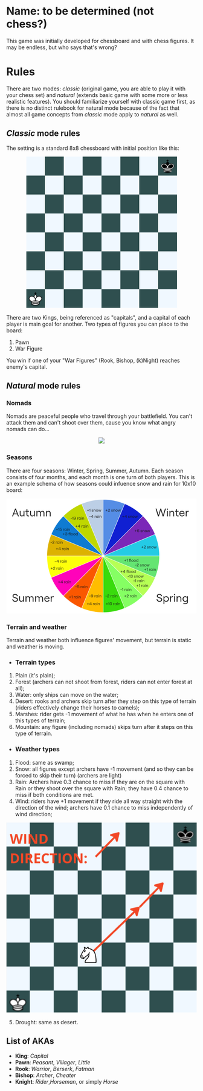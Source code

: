 
# Name: to be determined (not chess?)

This game was initially developed for chessboard and with chess figures. It may be endless, but who says that's wrong?


# Rules

There are two modes: *classic* (original game, you are able to play it with your chess set) and *natural* (extends basic game with some more or less realistic features). You should familiarize yourself with classic game first, as there is no distinct rulebook for natural mode because of the fact that almost all game concepts from *classic* mode apply to *natural* as well.

## *Classic* mode rules

The setting is a standard 8x8 chessboard with initial position like this: 

<p align="center">
  <img src="https://raw.githubusercontent.com/holerton/not-chess/master/readme_images/board_initial.bmp" />
</p>

There are two Kings, being referenced as "capitals", and a capital of each player is main goal for another. 
Two types of figures you can place to the board:

 1. Pawn
 2. War Figure

You win if one of your "War Figures" (Rook, Bishop, (k)Night) reaches enemy's capital.

## *Natural* mode rules


### Nomads
Nomads are peaceful people who travel through your battlefield. You can't attack them and can't shoot over them, cause you know what angry nomads can do...
<p align="center">
  <img src="https://upload.wikimedia.org/wikipedia/commons/e/ea/Mongol_Empire_map.gif" />
</p>

### Seasons

There are four seasons: Winter, Spring, Summer, Autumn. Each season consists of four months, and each month is one turn of both players. This is an example schema of how seasons could infuence snow and rain for 10x10 board:
<p align="center">
  <img src="https://raw.githubusercontent.com/holerton/not-chess/master/readme_images/seasons.bmp" />
</p>

### Terrain and weather
Terrain and weather both influence figures' movement, but terrain is static and weather is moving.

 - ### Terrain types

 1. Plain (it's plain);
 2. Forest (archers can not shoot from forest, riders can not enter forest at all); 
 3. Water: only ships can move on the water; 
 4. Desert: rooks and archers skip turn after they step on this type of terrain (riders effectively change their horses to camels);
 5. Marshes: rider gets -1 movement of what he has when he enters one of this types of terrain; 
 6. Mountain: any figure (including nomads) skips turn after it steps on this type of terrain.

 - ### Weather types
 1. Flood: same as swamp;
2. Snow: all figures except archers have -1 movement (and so they can be forced to skip their turn) (archers are light)
 3. Rain: Archers have 0.3 chance to miss if they are on the square with Rain or they shoot over the square with Rain; they have 0.4 chance to miss if both conditions are met.
4. Wind: riders have +1 movement if they ride all way straight with the direction of the wind; archers have 0.1 chance to miss independently of wind direction;
  <p align="center">
  <img src="https://raw.githubusercontent.com/holerton/not-chess/master/readme_images/board_horse_mov.bmp" />
</p>

5. Drought: same as desert.

## List of AKAs

 - **King**: *Capital*
 - **Pawn**: *Peasant*, *Villager*, *Little*
 - **Rook**: *Warrior*, *Berserk*, *Fatman*
 - **Bishop**: *Archer*, *Cheater*
 - **Knight**: *Rider*,*Horseman*, or simply *Horse*
